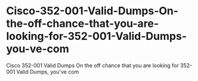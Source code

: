 # Cisco-352-001-Valid-Dumps-On-the-off-chance-that-you-are-looking-for-352-001-Valid-Dumps-you-ve-com
Cisco 352-001 Valid Dumps On the off chance that you are looking for 352-001 Valid Dumps, you've com
